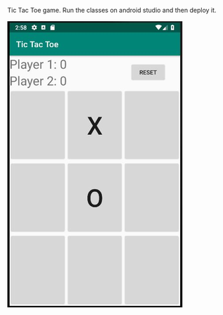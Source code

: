 Tic Tac Toe game. Run the classes on android studio and then deploy it.
<br>
<br>
<img src = "tic tac toe.JPG">
